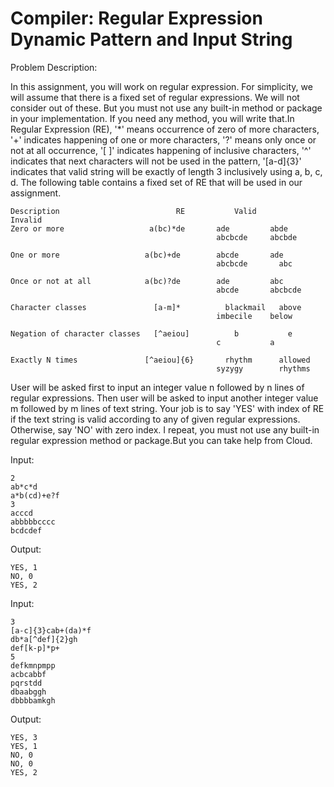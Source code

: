 # Compiler: Regular Expression Dynamic Pattern and Input String

Problem Description:
<p>
In this assignment, you will work on regular expression. For simplicity, we will assume that there is a fixed set of regular expressions. We will not consider out of these. But you must not use any built-in method or package in your implementation. If you need any method, you will write that.In Regular Expression (RE), '*' means occurrence of zero of more characters, '+' indicates happening of one or more characters, '?'  means only once or not at all occurrence, '[ ]' indicates happening of inclusive characters, '^' indicates that next characters will not be used in the pattern, '[a-d]{3}' indicates that valid string will be exactly of  length 3 inclusively using a, b, c, d. The following table contains a fixed set of RE that will be used in our assignment.
<p>

```
Description         	             RE      	  Valid     	Invalid
Zero or more  	               a(bc)*de    	  ade         abde
                                              abcbcde     abcbde
                                          
One or more	                  a(bc)+de	      abcde       ade
                                              abcbcde	    abc
                                          
Once or not at all	          a(bc)?de	      ade         abc
                                              abcde       abcbcde
                                          
Character classes	            [a-m]*	        blackmail   above
                                              imbecile	  below
                                          
Negation of character classes	[^aeiou]	      b           e
                                              c	          a

Exactly N times	              [^aeiou]{6}	    rhythm      allowed
                                              syzygy    	rhythms
```

<p>
User will be asked first to input an integer value n followed by n lines of regular expressions. Then user will be asked to input another integer value m followed by m lines of text string. Your job is to say 'YES' with index of RE if the text string is valid according to any of given regular expressions. Otherwise, say 'NO' with zero index. I repeat, you must not use any built-in regular expression method or package.But you can take help from Cloud.
<p>

Input:
```
2
ab*c*d
a*b(cd)+e?f
3
acccd
abbbbbcccc
bcdcdef
```
Output:
```
YES, 1
NO, 0
YES, 2
```


Input:
```
3
[a-c]{3}cab+(da)*f
db*a[^def]{2}gh
def[k-p]*p+
5
defkmnpmpp
acbcabbf
pqrstdd
dbaabggh
dbbbbamkgh
```
Output:
```
YES, 3
YES, 1 
NO, 0
NO, 0
YES, 2
```
